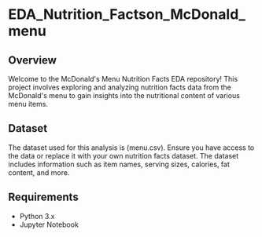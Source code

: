 # EDA_Nutrition_Factson_McDonald_menu
## Overview

Welcome to the McDonald's Menu Nutrition Facts EDA repository! This project involves exploring and analyzing nutrition facts data from the McDonald's menu to gain insights into the nutritional content of various menu items.

## Dataset

The dataset used for this analysis is (menu.csv). Ensure you have access to the data or replace it with your own nutrition facts dataset. The dataset includes information such as item names, serving sizes, calories, fat content, and more.

## Requirements

- Python 3.x
- Jupyter Notebook
